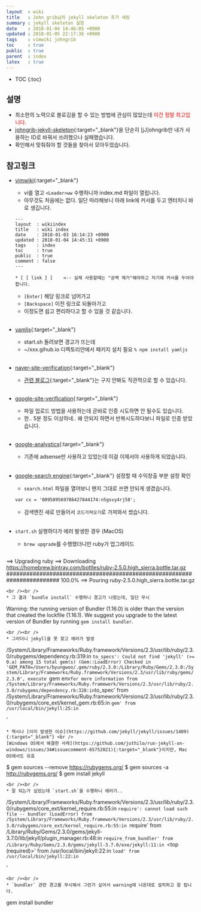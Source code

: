 ```yaml
---
layout  : wiki
title   : John grib님의 jekyll skeleton 추가 세팅
summary : jekyll skeleton 설정
date    : 2018-01-04 14:46:05 +0900
updated : 2018-01-05 22:17:36 +0900
tags    : vimwiki johngrib 
toc     : true
public  : true
parent  : index
latex   : true
---
```

* TOC
{:toc}

## 설명
* 최소한의 노력으로 블로깅을 할 수 있는 방법에 관심이 많았는데 <span style="color:red">이건 정말 최고입니다.</span>
* [johngrib-jekyll-skeleton](https://github.com/johngrib/johngrib-jekyll-skeleton){:target="_blank"}을
단순히 [jJ]ohngrib만 내가 사용하는 ID로 바꿔서 쓰려했으나 실패했습니다.
* 확인해서 맞춰줘야 할 것들을 찾아서 모아두었습니다.

## 참고링크
* [vimwiki](https://github.com/vimwiki/vimwiki){:target="_blank"}
  - vi를 열고 `<Leader>ww`  수행하니까 index.md 파일이 열립니다.
  - 아무것도 처음에는 없다. 일단 따라해보니 아래 link에 커서를 두고 엔터치니 바로 생깁니다.

  ```wiki
  ---
  layout  : wikiindex
  title   : wiki index
  date    : 2018-01-03 16:14:23 +0900
  updated : 2018-01-04 14:45:31 +0900
  tags    : index
  toc     : true
  public  : true
  comment : false
  ---
  
  * [ [ link ] ]    <-- 실제 사용할때는 "공백 제거"해야하고 저기에 커서를 두어야합니다.
  
  ```
  
  - `[Enter]` 해당 링크로 넘어가고
  - `[Backspace]` 이전 링크로 되돌아가고
  - 이정도면 쉽고 편리하다고 할 수 있을 것 같습니다.
<br /><br />
* [yamljs](https://www.npmjs.com/package/yamljs){:target="_blank"}
  - start.sh 돌려보면 경고가 뜨는데 
  - ~/xxx.gihub.io 디렉토리안에서 패키지 설치 필요
  ```% npm install yamljs```
<br /><br />
* [naver-site-verification](http://webmastertool.naver.com/board/main.naver){:target="_blank"}
  - [관련 블로그](https://m.blog.naver.com/PostView.nhn?blogId=withneedsad&logNo=220651215802&proxyReferer=https%3A%2F%2Fwww.google.co.kr%2F){:target="_blank"}는 구지 안봐도 직관적으로 할 수 있습니다.
<br /><br />
* [google-site-verification](https://www.google.com/webmasters/verification/home?hl=ko){:target="_blank"}
  - 파일 업로드 방법을 사용하는데 곧바로 인증 시도하면 안 될수도 있습니다.
  - 한.. 5분 정도 이상하네.. 왜 안되지 하면서 반복시도하다보니 파일로 인증 받았습니다.
<br /><br />
* [google-analystics](https://analytics.google.com/analytics/web/#embed/report-home/a41925802w166845303p167173327/){:target="_blank"}
  - 기존에 adsense만 사용하고 있었는데 이걸 이제서야 사용하게 되었습니다.
<br /><br />
* [google-search engine](https://cse.google.com/cse/all){:target="_blank"} 설정할 때 수익창출 부분 설정 확인
  - `search.html` 파일을 열어보니 왠지 그대로 쓰면 안되게 생겼습니다.
  ```html
  var cx = '009589569786427844174:n5gsvy4rj58';
  ```
  - 검색엔진 새로 만들어서 `코드가져오기`로 가져와서 썼습니다.
<br /><br />
* `start.sh` 실행하다가 에러 발생한 경우 (MacOS)
  * `brew upgrade`를 수행했더니만 ruby가 업그레이드
  ```
==> Upgrading ruby
==> Downloading https://homebrew.bintray.com/bottles/ruby-2.5.0.high_sierra.bottle.tar.gz
######################################################################## 100.0%
==> Pouring ruby-2.5.0.high_sierra.bottle.tar.gz
  ```
<br /><br />
  * 그 결과 `bundle install` 수행하니 경고가 나왔는데, 일단 무시
  ```
Warning: the running version of Bundler (1.16.0) is older than the version that created the lockfile (1.16.1).
We suggest you upgrade to the latest version of Bundler by running `gem install bundler`.
  ```
<br /><br />
  * 그러더니 jekyll을 못 찾고 에러가 발생
  ```
/System/Library/Frameworks/Ruby.framework/Versions/2.3/usr/lib/ruby/2.3.0/rubygems/dependency.rb:319:in `to_specs': Could not find 'jekyll' (>= 0.a) among 15 total gem(s) (Gem::LoadError)
Checked in 'GEM_PATH=/Users/byungwoo/.gem/ruby/2.3.0:/Library/Ruby/Gems/2.3.0:/System/Library/Frameworks/Ruby.framework/Versions/2.3/usr/lib/ruby/gems/2.3.0', execute `gem env` for more information
from /System/Library/Frameworks/Ruby.framework/Versions/2.3/usr/lib/ruby/2.3.0/rubygems/dependency.rb:328:in `to_spec'
from /System/Library/Frameworks/Ruby.framework/Versions/2.3/usr/lib/ruby/2.3.0/rubygems/core_ext/kernel_gem.rb:65:in `gem'
from /usr/local/bin/jekyll:25:in `<main>'
  ```	
  * 역시나 [이미 발생한 이슈](https://github.com/jekyll/jekyll/issues/1409){:target="_blank"} <br />
  [Windows OS에서 해결한 사례](https://github.com/juthilo/run-jekyll-on-windows/issues/34#issuecomment-65752021){:target="_blank"}이지만, Mac OS에서도 유효
  ```
$ gem sources --remove https://rubygems.org/
$ gem sources -a http://rubygems.org/
$ gem install jekyll
  ```
<br /><br />
  * 잘 되는가 싶었는데 `start.sh`을 수행하니 에러가..
  ```
/System/Library/Frameworks/Ruby.framework/Versions/2.3/usr/lib/ruby/2.3.0/rubygems/core_ext/kernel_require.rb:55:in `require': cannot load such file -- bundler (LoadError)
	from /System/Library/Frameworks/Ruby.framework/Versions/2.3/usr/lib/ruby/2.3.0/rubygems/core_ext/kernel_require.rb:55:in `require'
	from /Library/Ruby/Gems/2.3.0/gems/jekyll-3.7.0/lib/jekyll/plugin_manager.rb:48:in `require_from_bundler'
	from /Library/Ruby/Gems/2.3.0/gems/jekyll-3.7.0/exe/jekyll:11:in `<top (required)>'
	from /usr/local/bin/jekyll:22:in `load'
	from /usr/local/bin/jekyll:22:in `<main>'
  ```
<br /><br />
  * `bundler` 관련 경고를 무시해서 그런가 싶어서 warning에 나온대로 설치하고 잘 됩니다.
  ```
  gem install bundler
  ```
